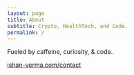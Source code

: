 ```yaml
---
layout: page
title: About
subtitle: Crypto, HealthTech, and Code.
permalink: /
---
```


Fueled by caffeine, curiosity, & code.

[ishan-verma.com/contact](https://ishan-verma.com/contact)
